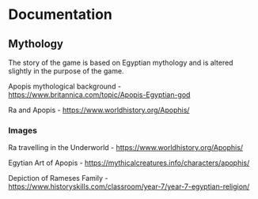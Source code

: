 # Documentation

## Mythology
The story of the game is based on Egyptian mythology and is altered slightly in the purpose of 
the game.

Apopis mythological background - https://www.britannica.com/topic/Apopis-Egyptian-god

Ra and Apopis - https://www.worldhistory.org/Apophis/

### Images

Ra travelling in the Underworld - https://www.worldhistory.org/Apophis/

Egytian Art of Apopis - https://mythicalcreatures.info/characters/apophis/

Depiction of Rameses Family - https://www.historyskills.com/classroom/year-7/year-7-egyptian-religion/



